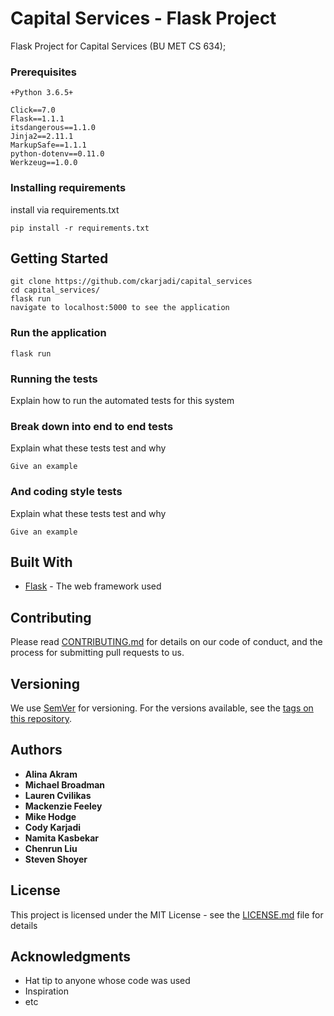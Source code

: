 # Capital Services - Flask Project

Flask Project for Capital Services (BU MET CS 634);

### Prerequisites
```
+Python 3.6.5+

Click==7.0
Flask==1.1.1
itsdangerous==1.1.0
Jinja2==2.11.1
MarkupSafe==1.1.1
python-dotenv==0.11.0
Werkzeug==1.0.0
```

### Installing requirements

install via requirements.txt

```
pip install -r requirements.txt
```

## Getting Started
```
git clone https://github.com/ckarjadi/capital_services
cd capital_services/
flask run
navigate to localhost:5000 to see the application
```

### Run the application

```
flask run
```

### Running the tests

Explain how to run the automated tests for this system

### Break down into end to end tests

Explain what these tests test and why

```
Give an example
```

### And coding style tests

Explain what these tests test and why

```
Give an example
```

## Built With

* [Flask](https://github.com/pallets/flask) - The web framework used


## Contributing

Please read [CONTRIBUTING.md](https://gist.github.com/PurpleBooth/b24679402957c63ec426) for details on our code of conduct, and the process for submitting pull requests to us.

## Versioning

We use [SemVer](http://semver.org/) for versioning. For the versions available, see the [tags on this repository](https://github.com/your/project/tags). 

## Authors

* **Alina Akram**
* **Michael Broadman**
* **Lauren Cvilikas**
* **Mackenzie Feeley**
* **Mike Hodge**
* **Cody Karjadi**
* **Namita Kasbekar**
* **Chenrun Liu**
* **Steven Shoyer**

## License

This project is licensed under the MIT License - see the [LICENSE.md](LICENSE.md) file for details

## Acknowledgments

* Hat tip to anyone whose code was used
* Inspiration
* etc
